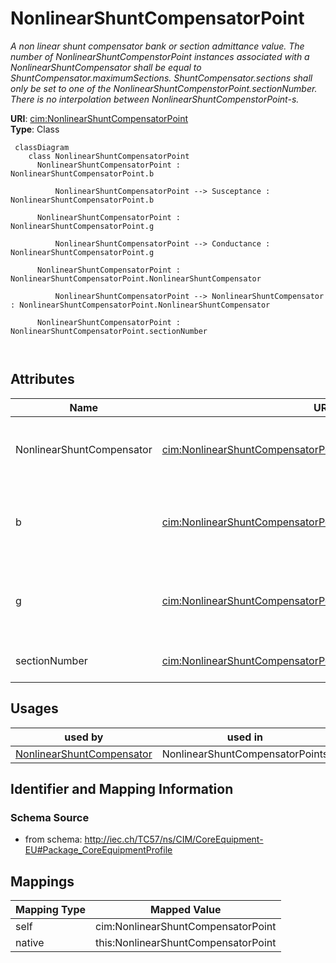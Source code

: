 # NonlinearShuntCompensatorPoint


_A non linear shunt compensator bank or section admittance value. The number of NonlinearShuntCompenstorPoint instances associated with a NonlinearShuntCompensator shall be equal to ShuntCompensator.maximumSections. ShuntCompensator.sections shall only be set to one of the NonlinearShuntCompenstorPoint.sectionNumber. There is no interpolation between NonlinearShuntCompenstorPoint-s._





**URI**: [cim:NonlinearShuntCompensatorPoint](http://iec.ch/TC57/CIM100#NonlinearShuntCompensatorPoint)<br />
**Type**: Class




```mermaid
 classDiagram
    class NonlinearShuntCompensatorPoint
      NonlinearShuntCompensatorPoint : NonlinearShuntCompensatorPoint.b
        
          NonlinearShuntCompensatorPoint --> Susceptance : NonlinearShuntCompensatorPoint.b
        
      NonlinearShuntCompensatorPoint : NonlinearShuntCompensatorPoint.g
        
          NonlinearShuntCompensatorPoint --> Conductance : NonlinearShuntCompensatorPoint.g
        
      NonlinearShuntCompensatorPoint : NonlinearShuntCompensatorPoint.NonlinearShuntCompensator
        
          NonlinearShuntCompensatorPoint --> NonlinearShuntCompensator : NonlinearShuntCompensatorPoint.NonlinearShuntCompensator
        
      NonlinearShuntCompensatorPoint : NonlinearShuntCompensatorPoint.sectionNumber
        
      
```




<!-- no inheritance hierarchy -->


## Attributes


| Name | URI | Cardinality and Range | Description | Inheritance |
| ---  | --- | --- | --- | --- |
| NonlinearShuntCompensator | [cim:NonlinearShuntCompensatorPoint.NonlinearShuntCompensator](http://iec.ch/TC57/CIM100#NonlinearShuntCompensatorPoint.NonlinearShuntCompensator) | 1..1 <br />  [NonlinearShuntCompensator](NonlinearShuntCompensator.md)  | Non-linear shunt compensator owning this point | direct |
| b | [cim:NonlinearShuntCompensatorPoint.b](http://iec.ch/TC57/CIM100#NonlinearShuntCompensatorPoint.b) | 1..1 <br />  [Susceptance](Susceptance.md)  | Positive sequence shunt (charging) susceptance per section | direct |
| g | [cim:NonlinearShuntCompensatorPoint.g](http://iec.ch/TC57/CIM100#NonlinearShuntCompensatorPoint.g) | 1..1 <br />  [Conductance](Conductance.md)  | Positive sequence shunt (charging) conductance per section | direct |
| sectionNumber | [cim:NonlinearShuntCompensatorPoint.sectionNumber](http://iec.ch/TC57/CIM100#NonlinearShuntCompensatorPoint.sectionNumber) | 1..1 <br />  integer  | The number of the section | direct |





## Usages

| used by | used in | type | used |
| ---  | --- | --- | --- |
| [NonlinearShuntCompensator](NonlinearShuntCompensator.md) | NonlinearShuntCompensatorPoints | range | [NonlinearShuntCompensatorPoint](NonlinearShuntCompensatorPoint.md) |






## Identifier and Mapping Information







### Schema Source


* from schema: http://iec.ch/TC57/ns/CIM/CoreEquipment-EU#Package_CoreEquipmentProfile





## Mappings

| Mapping Type | Mapped Value |
| ---  | ---  |
| self | cim:NonlinearShuntCompensatorPoint |
| native | this:NonlinearShuntCompensatorPoint |




